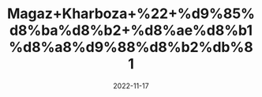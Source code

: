 ---
title: 'Magaz+Kharboza+%22+%d9%85%d8%ba%d8%b2+%d8%ae%d8%b1%d8%a8%d9%88%d8%b2%db%81'
date: '2022-11-17' 
metatag: '' 
inventory: '0' 
draft: false 
# meta description 
shortDescripton: 'Unshelled+Dried+Melon+Seeds+%22+Lower+your+blood+pressure%3a+Muskmelon+seeds+are+rich+in+potassium+which+helps+in+reducing+the+blood+pressure%2c+thereby+keeping+the+heart+healthy.+2.+Good+for+your+eyes%3a+The+high+amounts+of+vitamin+A+and+beta+carotene+in+muskmelon+seeds+help+sharpen+eye+sight+as+well+as+reduce+the+risk+of+developing+cataracts'
description: 'Food+Product'
longdescription: ''
tags: ''
brand: ''
subCategory: ''
unit: '50 gm-Pk'
sellCount: '0'
featured: True
# product Price
price: '80.0'
# Product Short Description
shortDescription: 'Unshelled+Dried+Melon+Seeds+%22+Lower+your+blood+pressure%3a+Muskmelon+seeds+are+rich+in+potassium+which+helps+in+reducing+the+blood+pressure%2c+thereby+keeping+the+heart+healthy.+2.+Good+for+your+eyes%3a+The+high+amounts+of+vitamin+A+and+beta+carotene+in+muskmelon+seeds+help+sharpen+eye+sight+as+well+as+reduce+the+risk+of+developing+cataracts'
productID: 'A6737EA3-072D-ED11-9968-005056B3A416'
type: 'products'
category: 'Food+Product' 
thumnailproduct: 'https://eraconnect.blob.core.windows.net/product-images/aminsaddiquidawakhana/A6737EA3-072D-ED11-9968-005056B3A416.webp' 
images:
  - image: 'https://eraconnect.blob.core.windows.net/product-images/aminsaddiquidawakhana/A6737EA3-072D-ED11-9968-005056B3A416.webp'  
Variants:
---